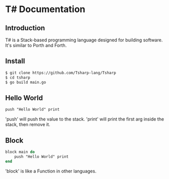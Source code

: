# T# Documentation

## Introduction

T# is a Stack-based programming language designed for building software.
It's similar to Porth and Forth.

## Install
```bash
$ git clone https://github.com/Tsharp-lang/Tsharp
$ cd tsharp
$ go build main.go
```

## Hello World
```pascal
push "Hello World" print
```

'push' will push the value to the stack.
'print' will print the first arg inside the stack, then remove it.

## Block
```pascal
block main do
    push "Hello World" print
end
```

'block' is like a Function in other languages.

